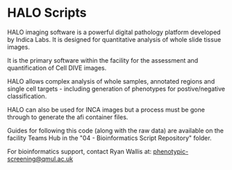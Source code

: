# HALO Scripts

HALO imaging software is a powerful digital pathology platform developed by Indica Labs. It is designed for quantitative analysis of whole slide tissue images.

It is the primary software within the facility for the assessment and quantification of Cell DIVE images.

HALO allows complex analysis of whole samples, annotated regions and single cell targets - including generation of phenotypes for postive/negative classification.

HALO can also be used for INCA images but a process must be gone through to generate the afi container files.

Guides for following this code (along with the raw data) are available on the facility Teams Hub in the "04 - Bioinformatics Script Repository" folder.

For bioinformatics support, contact Ryan Wallis at: phenotypic-screening@qmul.ac.uk

